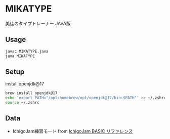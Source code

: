 # MIKATYPE

美佳のタイプトレーナー JAVA版

## Usage

```sh
javac MIKATYPE.java
java MIKATYPE
```

## Setup

install openjdk@17
```sh
brew install openjdk@17
echo 'export PATH="/opt/homebrew/opt/openjdk@17/bin:$PATH"' >> ~/.zshrc
source ~/.zshrc
```

## Data

- IchigoJam練習モード from [IchigoJam BASIC リファレンス](https://github.com/IchigoJam/doc)
